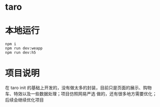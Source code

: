 # taro
# 本地运行
```
npm i
npm run dev:weapp
npm run dev:h5
```

# 项目说明
在  taro init  的基础上开发的，没有做太多的封装，目前只是页面的展示、购物车、特效以及一些数据处理；项目仿照网易严选 做的，还有很多地方需要优化；后续会继续优化项目
